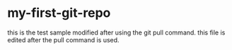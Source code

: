 # my-first-git-repo

this is the test sample modified after using the git pull command.
this file is edited after the pull command is used.

